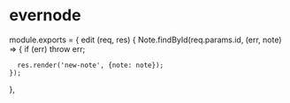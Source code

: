 # evernode


module.exports = {
  edit (req, res) {
    Note.findById(req.params.id, (err, note) => {
      if (err) throw err;

      res.render('new-note', {note: note});
    });
  },
